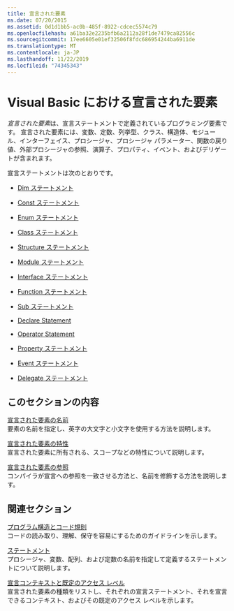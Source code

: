 ```yaml
---
title: 宣言された要素
ms.date: 07/20/2015
ms.assetid: 0d1d1bb5-ac0b-485f-8922-cdcec5574c79
ms.openlocfilehash: a61ba32e2235bfb6a2112a28f1de7479ca82556c
ms.sourcegitcommit: 17ee6605e01ef32506f8fdc686954244ba6911de
ms.translationtype: MT
ms.contentlocale: ja-JP
ms.lasthandoff: 11/22/2019
ms.locfileid: "74345343"
---
```

# <a name="declared-elements-in-visual-basic"></a>Visual Basic における宣言された要素
*宣言された要素*は、宣言ステートメントで定義されているプログラミング要素です。 宣言された要素には、変数、定数、列挙型、クラス、構造体、モジュール、インターフェイス、プロシージャ、プロシージャ パラメーター、関数の戻り値、外部プロシージャの参照、演算子、プロパティ、イベント、およびデリゲートが含まれます。  
  
 宣言ステートメントは次のとおりです。  
  
- [Dim ステートメント](../../../../visual-basic/language-reference/statements/dim-statement.md)  
  
- [Const ステートメント](../../../../visual-basic/language-reference/statements/const-statement.md)  
  
- [Enum ステートメント](../../../../visual-basic/language-reference/statements/enum-statement.md)  
  
- [Class ステートメント](../../../../visual-basic/language-reference/statements/class-statement.md)  
  
- [Structure ステートメント](../../../../visual-basic/language-reference/statements/structure-statement.md)  
  
- [Module ステートメント](../../../../visual-basic/language-reference/statements/module-statement.md)  
  
- [Interface ステートメント](../../../../visual-basic/language-reference/statements/interface-statement.md)  
  
- [Function ステートメント](../../../../visual-basic/language-reference/statements/function-statement.md)  
  
- [Sub ステートメント](../../../../visual-basic/language-reference/statements/sub-statement.md)  
  
- [Declare Statement](../../../../visual-basic/language-reference/statements/declare-statement.md)  
  
- [Operator Statement](../../../../visual-basic/language-reference/statements/operator-statement.md)  
  
- [Property ステートメント](../../../../visual-basic/language-reference/statements/property-statement.md)  
  
- [Event ステートメント](../../../../visual-basic/language-reference/statements/event-statement.md)  
  
- [Delegate ステートメント](../../../../visual-basic/language-reference/statements/delegate-statement.md)  
  
## <a name="in-this-section"></a>このセクションの内容  
 [宣言された要素の名前](../../../../visual-basic/programming-guide/language-features/declared-elements/declared-element-names.md)  
 要素の名前を指定し、英字の大文字と小文字を使用する方法を説明します。  
  
 [宣言された要素の特性](../../../../visual-basic/programming-guide/language-features/declared-elements/declared-element-characteristics.md)  
 宣言された要素に所有される、スコープなどの特性について説明します。  
  
 [宣言された要素の参照](../../../../visual-basic/programming-guide/language-features/declared-elements/references-to-declared-elements.md)  
 コンパイラが宣言への参照を一致させる方法と、名前を修飾する方法を説明します。  
  
## <a name="related-sections"></a>関連セクション  
 [プログラム構造とコード規則](../../../../visual-basic/programming-guide/program-structure/program-structure-and-code-conventions.md)  
 コードの読み取り、理解、保守を容易にするためのガイドラインを示します。  
  
 [ステートメント](../../../../visual-basic/language-reference/statements/index.md)  
 プロシージャ、変数、配列、および定数の名前を指定して定義するステートメントについて説明します。  
  
 [宣言コンテキストと既定のアクセス レベル](../../../../visual-basic/language-reference/statements/declaration-contexts-and-default-access-levels.md)  
 宣言された要素の種類をリストし、それぞれの宣言ステートメント、それを宣言できるコンテキスト、およびその既定のアクセス レベルを示します。
